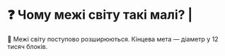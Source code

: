 # ❓ Чому межі світу такі малі? |

💬 Межі світу поступово розширюються. Кінцева мета — діаметр у 12 тисяч блоків.
